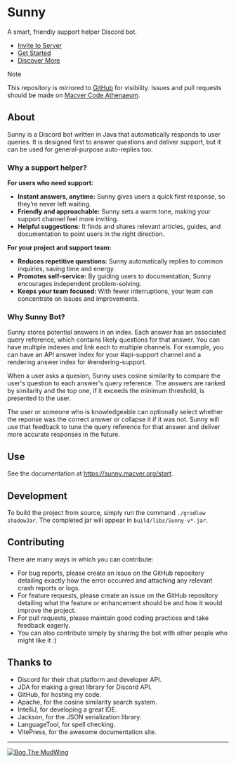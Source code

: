 # Sunny

A smart, friendly support helper Discord bot.

- [Invite to Server](https://discord.com/oauth2/authorize?client_id=1384182700285493380)
- [Get Started](https://sunny.macver.org/start)
- [Discover More](https://sunny.macver.org/discover)

 > [!NOTE]
 > This repository is mirrored to [GitHub](https://github.com/BogTheMudWing/Sunny) for visibility. Issues and pull requests should be made on [Macver Code Athenaeum](https://code.macver.org/Bog/Sunny).

## About

Sunny is a Discord bot written in Java that automatically responds to user queries. It is designed first to answer questions and deliver support, but it can be used for general-purpose auto-replies too.

### Why a support helper?

**For users who need support:**

- **Instant answers, anytime:** Sunny gives users a quick first response, so they’re never left waiting.
- **Friendly and approachable:** Sunny sets a warm tone, making your support channel feel more inviting.
- **Helpful suggestions:** It finds and shares relevant articles, guides, and documentation to point users in the right direction.

**For your project and support team:**

- **Reduces repetitive questions:** Sunny automatically replies to common inquiries, saving time and energy.
- **Promotes self-service:** By guiding users to documentation, Sunny encourages independent problem-solving.
- **Keeps your team focused:** With fewer interruptions, your team can concentrate on issues and improvements.

### Why Sunny Bot?

Sunny stores potential answers in an index. Each answer has an associated query reference, which contains likely questions for that answer. You can have multiple indexes and link each to multiple channels. For example, you can have an API answer index for your #api-support channel and a rendering answer index for #rendering-support.

When a user asks a quesion, Sunny uses cosine similarity to compare the user's question to each answer's query reference. The answers are ranked by similarity and the top one, if it exceeds the minimum threshold, is presented to the user.

The user or someone who is knowledgeable can optionally select whether the reponse was the correct answer or collapse it if it was not. Sunny will use that feedback to tune the query reference for that answer and deliver more accurate responses in the future.

## Use

See the documentation at https://sunny.macver.org/start.

## Development

To build the project from source, simply run the command `./gradlew shadowJar`. The completed jar will appear in `build/libs/Sunny-v*.jar`.

## Contributing

There are many ways in which you can contribute:

- For bug reports, please create an issue on the GitHub repository detailing exactly how the error occurred and attaching any relevant crash reports or logs.
- For feature requests, please create an issue on the GitHub repository detailing what the feature or enhancement should be and how it would improve the project.
- For pull requests, please maintain good coding practices and take feedback eagerly.
- You can also contribute simply by sharing the bot with other people who might like it :)

## Thanks to

- Discord for their chat platform and developer API.
- JDA for making a great library for Discord API.
- GitHub, for hosting my code.
- Apache, for the cosine similarity search system.
- IntelliJ, for developing a great IDE.
- Jackson, for the JSON serialization library.
- LanguageTool, for spell checking.
- VitePress, for the awesome documentation site.

---

[![Bog The MudWing](https://blog.macver.org/content/images/2025/07/Stamp-Colored-Small-Shadow.png)](https://blog.macver.org/about-me)
